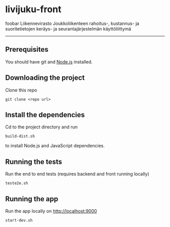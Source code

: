 livijuku-front
==============
foobar
Liikennevirasto Joukkoliikenteen rahoitus-, kustannus- ja suoritetietojen keräys- ja seurantajärjestelmän käyttöliittymä

---

Prerequisites
-------------

You should have git and [Node.js](http://nodejs.org/) installed.

Downloading the project
-----------------------

Clone this repo

    git clone <repo url>


Install the dependencies
------------------------

Cd to the project directory and run

    build-dist.sh

to install Node.js and JavaScript dependencies.


Running the tests
-------------

Run the end to end tests (requires backend and front running locally)

    teste2e.sh

Running the app
---------------

Run the app locally on [http://localhost:9000](http://localhost:9000)

    start-dev.sh
